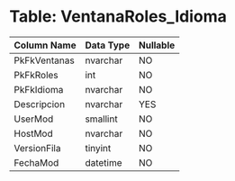 # Table: VentanaRoles_Idioma

| Column Name | Data Type | Nullable |
|-------------|-----------|----------|
| PkFkVentanas | nvarchar | NO |
| PkFkRoles | int | NO |
| PkFkIdioma | nvarchar | NO |
| Descripcion | nvarchar | YES |
| UserMod | smallint | NO |
| HostMod | nvarchar | NO |
| VersionFila | tinyint | NO |
| FechaMod | datetime | NO |
